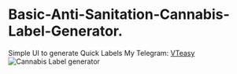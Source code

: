 # Basic-Anti-Sanitation-Cannabis-Label-Generator.
Simple UI to generate Quick Labels
My Telegram: [VTeasy](https://t.me/VTeasy)
![Cannabis Label generator ](https://github.com/user-attachments/assets/4c5362aa-56ae-4734-959c-746227248b2e)


